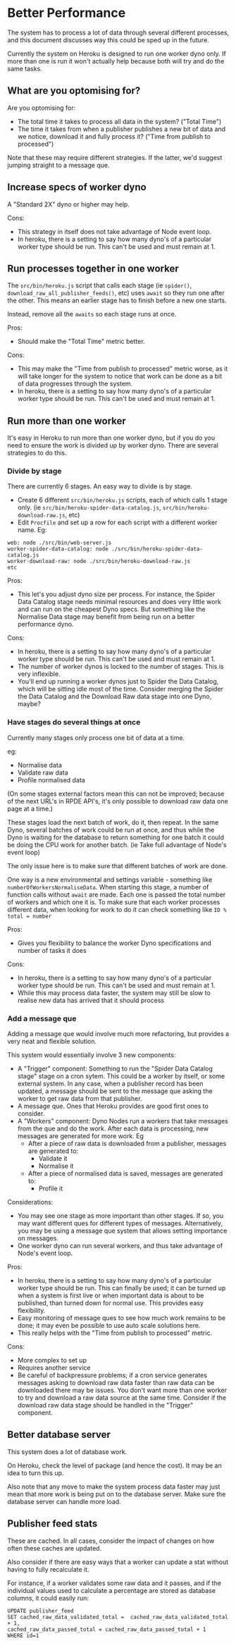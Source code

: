 # Better Performance

The system has to process a lot of data through several different processes, 
and this document discusses way this could be sped up in the future.

Currently the system on Heroku is designed to run one worker dyno only. 
If more than one is run it won't actually help because both will try and do the same tasks.

## What are you optomising for?

Are you optomising for:

* The total time it takes to process all data in the system? ("Total Time")
* The time it takes from when a publisher publishes a new bit of data and we notice, download it and fully process it? ("Time from publish to processed")

Note that these may require different strategies. If the latter, we'd suggest jumping straight to a message que.

## Increase specs of worker dyno

A "Standard 2X" dyno or higher may help.

Cons:
* This strategy in itself does not take advantage of Node event loop.
* In heroku, there is a setting to say how many dyno's of a particular worker type should be run. This can't be used and must remain at 1.

## Run processes together in one worker

The `src/bin/heroku.js` script that calls each stage (ie `spider()`, `download_raw_all_publisher_feeds()`, etc) uses `await` so they run one after the other.
This means an earlier stage has to finish before a new one starts.

Instead, remove all the `awaits` so each stage runs at once. 

Pros: 
* Should make the "Total Time" metric better.

Cons:
* This may make the "Time from publish to processed" metric worse, as it will take longer for the system to notice that work can be done as a bit of data progresses through the system.
* In heroku, there is a setting to say how many dyno's of a particular worker type should be run. This can't be used and must remain at 1.

## Run more than one worker

It's easy in Heroku to run more than one worker dyno, but if you do you need to ensure the work is divided up by worker dyno. 
There are several strategies to do this.

### Divide by stage

There are currently 6 stages. An easy way to divide is by stage.

* Create 6 different `src/bin/heroku.js` scripts, each of which calls 1 stage only. (ie `src/bin/heroku-spider-data-catalog.js`, `src/bin/heroku-download-raw.js`, etc)
* Edit `Procfile` and set up a row for each script with a different worker name. Eg:

```
web: node ./src/bin/web-server.js
worker-spider-data-catalog: node ./src/bin/heroku-spider-data-catalog.js
worker-download-raw: node ./src/bin/heroku-download-raw.js
etc
```
    
Pros:

* This let's you adjust dyno size per process. 
  For instance, the Spider Data Catalog stage needs minimal resources and does very little work and can run on the cheapest Dyno specs. 
  But something like the Normalise Data stage may benefit from being run on a better performance dyno.

Cons:

* In heroku, there is a setting to say how many dyno's of a particular worker type should be run. This can't be used and must remain at 1.
* The number of worker dynos is locked to the number of stages. This is very inflexible.
* You'll end up running a worker dynos just to Spider the Data Catalog, which will be sitting idle most of the time. 
  Consider merging the Spider the Data Catalog and the Download Raw data stage into one Dyno, maybe?

### Have stages do several things at once

Currently many stages only process one bit of data at a time.

eg:

* Normalise data
* Validate raw data
* Profile normalised data

(On some stages external factors mean this can not be improved; because of the next URL's in RPDE API's, it's only possible to 
download raw data one page at a time.)

These stages load the next batch of work, do it, then repeat. 
In the same Dyno, several batches of work could be run at once, and thus while the Dyno is waiting for the database to return 
something for one batch it could be doing the CPU work for another batch. (ie Take full advantage of Node's event loop)

The only issue here is to make sure that different batches of work are done. 

One way is a new environmental and settings variable - something  like `numberOfWorkersNormaliseData`.
When starting this stage, a number of function calls without `await` are made. Each one is passed the total number of workers and which one it is. 
To make sure that each worker processes different data, when looking for work to do it can check something like `ID % total = number`

Pros:

* Gives you flexibility to balance the worker Dyno specifications and number of tasks it does

Cons:

* In heroku, there is a setting to say how many dyno's of a particular worker type should be run. This can't be used and must remain at 1.
* While this may process data faster, the system may still be slow to realise new data has arrived that it should process

### Add a message que

Adding a message que would involve much more refactoring, but provides a very neat and flexible solution.

This system would essentially involve 3 new components:

* A "Trigger" component: Something to run the "Spider Data Catalog stage" stage on a cron sytem. This could be a worker by itself, or some external system. 
  In any case, when a publisher record has been updated, a message should be sent to the message que asking the worker to get raw data from that publisher.
* A message que. Ones that Heroku provides are good first ones to consider.
* A "Workers" component: Dyno Nodes run a workers that take messages from the que and do the work. After each data is processing, new messages are generated for more work. Eg
    * After a piece of raw data is downloaded from a publisher, messages are generated to:
        * Validate it
        * Normalise it
    * After a piece of normalised data is saved, messages are generated to:
        * Profile it

Considerations: 
* You may see one stage as more important than other stages. 
  If so, you may want different ques for different types of messages. 
  Alternatively, you may be using a message que system that allows setting importance on messages.
* One worker dyno can run several workers, and thus take advantage of Node's event loop.

Pros:
* In heroku, there is a setting to say how many dyno's of a particular worker type should be run. 
  This can finally be used; it can be turned up when a system is first live or when important data is about to be published, than turned down for normal use.
  This provides easy flexibility.
* Easy monitoring of message ques to see how much work remains to be done; it may even be possible to use auto scale solutions here.
* This really helps with the "Time from publish to processed" metric.

Cons:
* More complex to set up
* Requires another service
* Be careful of backpressure problems; if a cron service generates messages asking to download raw data faster than raw data can be downloaded there may be issues.
  You don't want more than one worker to try and download a raw data source at the same time. 
  Consider if the download raw data stage should be handled in the "Trigger" component.

## Better database server

This system does a lot of database work.

On Heroku, check the level of package (and hence the cost). It may be an idea to turn this up.

Also note that any move to make the system process data faster may just mean that more work is being put on to the database server. 
Make sure the database server can handle more load.

## Publisher feed stats

These are cached. In all cases, consider the impact of changes on how often these caches are updated.

Also consider if there are easy ways that a worker can update a stat without having to fully recalculate it.

For instance, if a worker validates some raw data and it passes, and if the individual values used to calculate a percentage are stored as database columns, it could easily run:

    UPDATE publisher_feed 
    SET cached_raw_data_validated_total =  cached_raw_data_validated_total + 1, 
    cached_raw_data_passed_total = cached_raw_data_passed_total + 1 
    WHERE id=1


